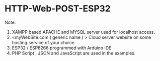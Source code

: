 # HTTP-Web-POST-ESP32

Note:
1)	XAMPP based APACHE and MYSQL server used for localhost access.
2)	<myWebSite.com ( generic name ) > Cloud server website   on some hosting service of your choice.
3)	ESP32 / ESP8266 programmed with Arduino IDE
4)	PHP Script , JSON and JavaScript are used in the examples.
